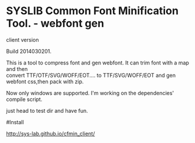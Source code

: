 # SYSLIB Common Font Minification Tool. - webfont gen
client version

Build 2014030201.

This is a tool to compress font and gen webfont.
It can trim font with a map 
and then  
convert TTF/OTF/SVG/WOFF/EOT.... to TTF/SVG/WOFF/EOT and gen webfont css,then pack with zip.

Now only windows are supported.
I'm working on the dependencies' compile script.

just head to test dir and have fun.

#Install

http://sys-lab.github.io/cfmin_client/
